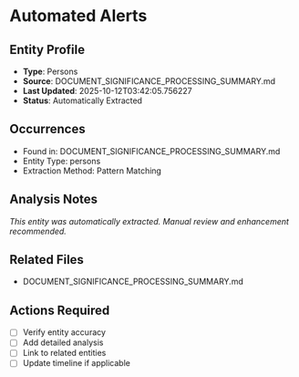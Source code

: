 # Automated Alerts

## Entity Profile
- **Type**: Persons
- **Source**: DOCUMENT_SIGNIFICANCE_PROCESSING_SUMMARY.md
- **Last Updated**: 2025-10-12T03:42:05.756227
- **Status**: Automatically Extracted

## Occurrences
- Found in: DOCUMENT_SIGNIFICANCE_PROCESSING_SUMMARY.md
- Entity Type: persons
- Extraction Method: Pattern Matching

## Analysis Notes
*This entity was automatically extracted. Manual review and enhancement recommended.*

## Related Files
- DOCUMENT_SIGNIFICANCE_PROCESSING_SUMMARY.md

## Actions Required
- [ ] Verify entity accuracy
- [ ] Add detailed analysis
- [ ] Link to related entities
- [ ] Update timeline if applicable
